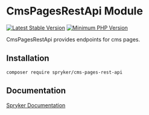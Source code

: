 # CmsPagesRestApi Module
[![Latest Stable Version](https://poser.pugx.org/spryker/cms-pages-rest-api/v/stable.svg)](https://packagist.org/packages/spryker/cms-pages-rest-api)
[![Minimum PHP Version](https://img.shields.io/badge/php-%3E%3D%208.3-8892BF.svg)](https://php.net/)

CmsPagesRestApi provides endpoints for cms pages.

## Installation

```
composer require spryker/cms-pages-rest-api
```

## Documentation

[Spryker Documentation](https://docs.spryker.com)
